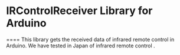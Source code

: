 # IRControlReceiver Library for Arduino
====
This library gets the received data of infrared remote control in Arduino.
We have tested in Japan of infrared remote control .
